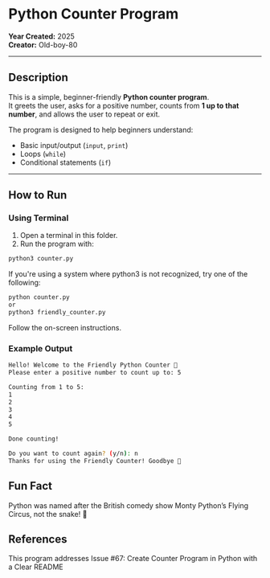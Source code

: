 # Python Counter Program

**Year Created:** 2025  
**Creator:** Old-boy-80  

---

## Description
This is a simple, beginner-friendly **Python counter program**.  
It greets the user, asks for a positive number, counts from **1 up to that number**, and allows the user to repeat or exit.  

The program is designed to help beginners understand:  
- Basic input/output (`input`, `print`)  
- Loops (`while`)  
- Conditional statements (`if`)  

---

## How to Run

### Using Terminal

1. Open a terminal in this folder.
2. Run the program with:

```bash
python3 counter.py
```
If you're using a system where python3 is not recognized, try one of the following:
```bash
python counter.py
or
python3 friendly_counter.py
```

Follow the on-screen instructions.
### Example Output
```bash
Hello! Welcome to the Friendly Python Counter 👋
Please enter a positive number to count up to: 5

Counting from 1 to 5:
1
2
3
4
5

Done counting!

Do you want to count again? (y/n): n
Thanks for using the Friendly Counter! Goodbye 👋
```

## Fun Fact
Python was named after the British comedy show Monty Python’s Flying Circus, not the snake! 🐍

## References
This program addresses Issue #67: Create Counter Program in Python with a Clear README
